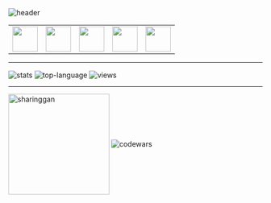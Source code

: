 
<img align="center" alt="header" src="https://readme-typing-svg.demolab.com?font=sans-serif&pause=1000&color=F70F00&vCenter=true&width=435&lines=TypeScript+Engineer;MERN+Stack+Engineer" />

<table>
    <tbody>
        <tr>
            <td>
            <img height="50" src="https://www.vectorlogo.zone/logos/mongodb/mongodb-ar21.svg"/>
            </td>
            <td>
            <img height="50" src="https://www.vectorlogo.zone/logos/expressjs/expressjs-icon.svg"/>
            </td> 
            <td>
            <img height="50" src="https://www.vectorlogo.zone/logos/reactjs/reactjs-icon.svg"/>
            </td>
            <td>
            <img height="50" src="https://www.vectorlogo.zone/logos/nodejs/nodejs-icon.svg"/>
            </td>   
            <td>
            <img height="50" src="https://www.vectorlogo.zone/logos/typescriptlang/typescriptlang-icon.svg" />
            </td>
        </tr>
    </tbody>
</table>

---


<img align="center" alt="stats" src="http://github-readme-streak-stats.herokuapp.com?user=lenard-dumalagan&theme=blood-dark&hide_border=true" />
<img align="center" alt="top-language" src="https://github-readme-stats.vercel.app/api/top-langs/?username=lenard-dumalagan&layout=compact" />
<img align="center" alt="views" src="https://komarev.com/ghpvc/?username=lenard-dumalagan&color=red&style=flat-square" />

---

<img align="center" alt="sharinggan" height="200" src="https://user-images.githubusercontent.com/93557986/190094582-24d900ec-e8fd-4fde-951a-045255698270.gif" />

<img align="center" alt="codewars" src="https://www.codewars.com/users/lenard-dumalagan/badges/large" />
